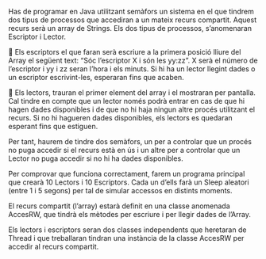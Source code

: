 Has de programar en Java utilitzant semàfors un sistema en el que
tindrem  dos  tipus  de  processos  que  accediran  a  un  mateix  recurs
compartit.  Aquest  recurs serà  un  array  de  Strings.  Els dos tipus  de
processos, s’anomenaran Escriptor i Lector.

 Els escriptors el que faran serà escriure a la primera posició lliure
del Array el següent text: “Sóc l’escriptor X i són les yy:zz”. X serà
el número de l’escriptor i yy i zz seran l’hora i els minuts. Si hi ha
un lector llegint dades o un escriptor escrivint-les, esperaran fins
que acaben.

 Els lectors, trauran el primer element del array i el mostraran per
pantalla. Cal tindre en compte que  un lector només podrà entrar
en  cas  de  que  hi  hagen  dades  disponibles  i  de  que  no  hi  haja
ningun  altre  procés  utilitzant  el  recurs.  Si  no  hi  hagueren  dades
disponibles, els lectors es quedaran esperant fins que estiguen.

Per tant, haurem de tindre dos semàfors, un per a controlar que un
procés no puga accedir si el recurs està en ús i un altre per a controlar
que un Lector no puga accedir si no hi ha dades disponibles.

Per comprovar que funciona correctament, farem un programa
principal que crearà 10 Lectors i 10 Escriptors. Cada un d’ells farà un
Sleep  aleatori  (entre  1  i  5  segons)  per  tal  de  simular  accessos  en
distints moments.

El recurs compartit (l’array) estarà definit en una classe anomenada
AccesRW, que tindrà els mètodes per escriure i per llegir dades de
l’Array.

Els lectors i escriptors seran dos classes independents que heretaran
de  Thread  i  que  treballaran  tindran  una  instància  de  la  classe
AccesRW per accedir al recurs compartit. 